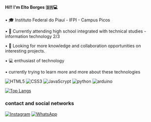 #### Hi!! I'm Elto Borges 🇧🇷💻

• 🎓 Instituto Federal do Piauí - IFPI - Campus Picos 

•  📖 Currently attending high school integrated with technical studies - information technology 2/3

• 🧠 Looking for more knowledge and collaboration opportunities on interesting projects.

• 💻 enthusiast of technology

•  currently trying to learn more and more about these technologies

![HTML5](https://img.shields.io/badge/HTML5-E34F26?style=for-the-badge&logo=html5&logoColor=white)
![CSS3](https://img.shields.io/badge/CSS3-1572B6?style=for-the-badge&logo=css3&logoColor=white)
![JavaScrypt](https://img.shields.io/badge/JavaScript-323330?style=for-the-badge&logo=javascript&logoColor=F7DF1E)
![python](https://img.shields.io/badge/Python-14354C?style=for-the-badge&logo=python&logoColor=white)
![arduino](https://img.shields.io/badge/Arduino_IDE-00979D?style=for-the-badge&logo=arduino&logoColor=white)


[![Top Langs](https://github-readme-stats.vercel.app/api/top-langs/?username=eltobrgs&layout=donut)](https://github.com/eltobrgs/github-readme-stats)

### contact and social networks 
[![Instagram](https://img.shields.io/badge/Instagram-E4405F?style=for-the-badge&logo=instagram&logoColor=white)](https://www.instagram.com/eltobrgs/)
[![WhatsApp](https://img.shields.io/badge/WhatsApp-25D366?style=for-the-badge&logo=whatsapp&logoColor=white)](https://wa.me/+5589994042351)
